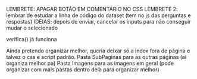 LEMBRETE: APAGAR BOTÃO EM COMENTÁRIO NO CSS
LEMBRETE 2: lembrar de estudar a linha de código do dataset (tem no js das perguntas e respostas)
IDEIAS:
depois de enviar, cancelar os inputs para não conseguir mudar o selecionado

verifica() já funciona

Ainda pretendo organizar melhor, queria deixar só a index fora de página e talvez o css e script padrão.
Pasta SubPaginas para as outras páginas (ai organiza melhor pa)
Pasta Imagens para as imagens em geral (pode organizar com mais pastas dentro dela para organizar melhor)

